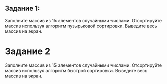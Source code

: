 ## Задание 1:
Заполните массив из 15 элементов случайными числами.
Отсортируйте массив используя алгоритм пузырьковой сортировки.
Выведите весь массив на экран.

# Задание 2
Заполните массив из 15 элементов случайными числами.
Отсортируйте массив используя алгоритм быстрой сортировки.
Выведите весь массив на экран.
